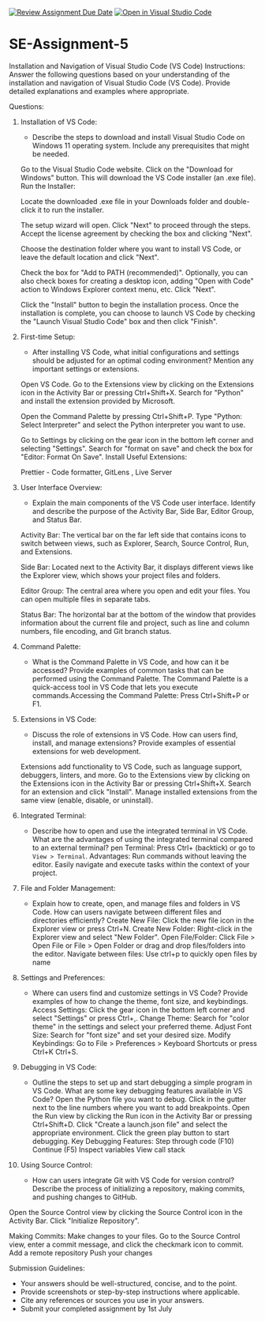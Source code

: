 [![Review Assignment Due Date](https://classroom.github.com/assets/deadline-readme-button-22041afd0340ce965d47ae6ef1cefeee28c7c493a6346c4f15d667ab976d596c.svg)](https://classroom.github.com/a/XoLGRbHq)
[![Open in Visual Studio Code](https://classroom.github.com/assets/open-in-vscode-2e0aaae1b6195c2367325f4f02e2d04e9abb55f0b24a779b69b11b9e10269abc.svg)](https://classroom.github.com/online_ide?assignment_repo_id=15293052&assignment_repo_type=AssignmentRepo)
# SE-Assignment-5
Installation and Navigation of Visual Studio Code (VS Code)
 Instructions:
Answer the following questions based on your understanding of the installation and navigation of Visual Studio Code (VS Code). Provide detailed explanations and examples where appropriate.

 Questions:

1. Installation of VS Code:
   - Describe the steps to download and install Visual Studio Code on Windows 11 operating system. Include any prerequisites that might be needed.

   Go to the Visual Studio Code website.
   Click on the "Download for Windows" button. This will download the VS Code installer (an .exe file).
   Run the Installer:

   Locate the downloaded .exe file in your Downloads folder and double-click it to run the installer.

   The setup wizard will open. Click "Next" to proceed through the steps.
   Accept the license agreement by checking the box and clicking "Next".

   Choose the destination folder where you want to install VS Code, or leave the default location and click "Next".

   Check the box for "Add to PATH (recommended)".
   Optionally, you can also check boxes for creating a desktop icon, adding "Open with Code" action to Windows Explorer context menu, etc.
   Click "Next".

   Click the "Install" button to begin the installation process.
   Once the installation is complete, you can choose to launch VS Code by checking the "Launch Visual Studio Code" box and then click "Finish".

2. First-time Setup:
   - After installing VS Code, what initial configurations and settings should be adjusted for an optimal coding environment? Mention any important settings or extensions.

   Open VS Code.
   Go to the Extensions view by clicking on the Extensions icon in the Activity Bar or pressing Ctrl+Shift+X.
   Search for "Python" and install the extension provided by Microsoft.

   Open the Command Palette by pressing Ctrl+Shift+P.
   Type "Python: Select Interpreter" and select the Python interpreter you want to use.

   Go to Settings by clicking on the gear icon in the bottom left corner and selecting "Settings".
   Search for "format on save" and check the box for "Editor: Format On Save".
   Install Useful Extensions:

   Prettier - Code formatter,
   GitLens ,
   Live Server 

3. User Interface Overview:
   - Explain the main components of the VS Code user interface. Identify and describe the purpose of the Activity Bar, Side Bar, Editor Group, and Status Bar.

   Activity Bar: The vertical bar on the far left side that contains icons to switch between views, such as Explorer, Search, Source Control, Run, and Extensions.

   Side Bar: Located next to the Activity Bar, it displays different views like the Explorer view, which shows your project files and folders.

   Editor Group: The central area where you open and edit your files. You can open multiple files in separate tabs.

   Status Bar: The horizontal bar at the bottom of the window that provides information about the current file and project, such as line and column numbers, file encoding, and Git branch status.

4. Command Palette:
   - What is the Command Palette in VS Code, and how can it be accessed? Provide examples of common tasks that can be performed using the Command Palette.
   The Command Palette is a quick-access tool in VS Code that lets you execute commands.Accessing the Command Palette: Press Ctrl+Shift+P or F1.

5. Extensions in VS Code:
   - Discuss the role of extensions in VS Code. How can users find, install, and manage extensions? Provide examples of essential extensions for web development.

   Extensions add functionality to VS Code, such as language support, debuggers, linters, and more.
   Go to the Extensions view by clicking on the Extensions icon in the Activity Bar or pressing Ctrl+Shift+X.
   Search for an extension and click "Install".
   Manage installed extensions from the same view (enable, disable, or uninstall).

6. Integrated Terminal:
   - Describe how to open and use the integrated terminal in VS Code. What are the advantages of using the integrated terminal compared to an external terminal?
   pen Terminal: Press Ctrl+ (backtick) or go to` View > Terminal`.
   Advantages:
   Run commands without leaving the editor.
   Easily navigate and execute tasks within the context of your project.

7. File and Folder Management:
   - Explain how to create, open, and manage files and folders in VS Code. How can users navigate between different files and directories efficiently?
   Create New File: Click the new file icon in the Explorer view or press Ctrl+N.
   Create New Folder: Right-click in the Explorer view and select "New Folder".
   Open File/Folder: Click File > Open File or File > Open Folder or drag and drop files/folders into the editor.
   Navigate between files: Use ctrl+p to quickly open files by name

8. Settings and Preferences:
   - Where can users find and customize settings in VS Code? Provide examples of how to change the theme, font size, and keybindings.
   Access Settings: Click the gear icon in the bottom left corner and select "Settings" or press Ctrl+,.
   Change Theme: Search for "color theme" in the settings and select your preferred theme.
   Adjust Font Size: Search for "font size" and set your desired size.
   Modify Keybindings: Go to File > Preferences > Keyboard Shortcuts or press Ctrl+K Ctrl+S.

9. Debugging in VS Code:
   - Outline the steps to set up and start debugging a simple program in VS Code. What are some key debugging features available in VS Code?
   Open the Python file you want to debug.
   Click in the gutter next to the line numbers where you want to add breakpoints.
   Open the Run view by clicking the Run icon in the Activity Bar or pressing Ctrl+Shift+D.
   Click "Create a launch.json file" and select the appropriate environment.
   Click the green play button to start debugging.
   Key Debugging Features:
   Step through code (F10)
   Continue (F5)
   Inspect variables
   View call stack

10. Using Source Control:
    - How can users integrate Git with VS Code for version control? Describe the process of initializing a repository, making commits, and pushing changes to GitHub.

   Open the Source Control view by clicking the Source Control icon in the Activity Bar.
   Click "Initialize Repository".

   Making Commits:
   Make changes to your files.
   Go to the Source Control view, enter a commit message, and click the checkmark icon to commit.
   Add a remote repository
   Push your changes

 Submission Guidelines:
- Your answers should be well-structured, concise, and to the point.
- Provide screenshots or step-by-step instructions where applicable.
- Cite any references or sources you use in your answers.
- Submit your completed assignment by 1st July 

